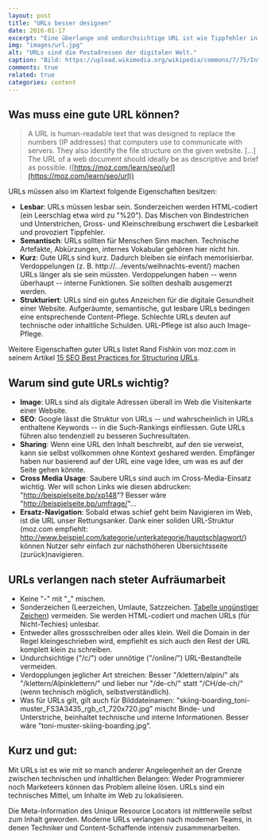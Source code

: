 ```yaml
---
layout: post
title: "URLs besser designen"
date: 2016-01-17
excerpt: "Eine überlange und undurchsichtige URL ist wie Tippfehler in der Postadresse: Unschön und schlecht fürs Geschäft. Warum es sich lohnt, URLs richtig zu gestalten. Und: Womit man anfangen könnte."
img: "images/url.jpg"
alt: "URLs sind die Postadressen der digitalen Welt."
caption: "Bild: https://upload.wikimedia.org/wikipedia/commons/7/75/Internet1.jpg"
comments: true
related: true
categories: content
---
```


## Was muss eine gute URL können?

> A URL is human-readable text that was designed to replace the numbers (IP addresses) that computers use to communicate with servers. They also identify the file structure on the given website. [...] The URL of a web document should ideally be as descriptive and brief as possible. ([https://moz.com/learn/seo/url](https://moz.com/learn/seo/url))

URLs müssen also im Klartext folgende Eigenschaften besitzen:

- **Lesbar**: URLs müssen lesbar sein. Sonderzeichen werden HTML-codiert (ein Leerschlag etwa wird zu "%20"). Das Mischen von Bindestrichen und Unterstrichen, Gross- und Kleinschreibung erschwert die Lesbarkeit und provoziert Tippfehler.
- **Semantisch**: URLs sollten für Menschen Sinn machen. Technische Artefakte, Abkürzungen, internes Vokabular gehören hier nicht hin.
- **Kurz**: Gute URLs sind kurz. Dadurch bleiben sie einfach memorisierbar. Verdoppelungen (z. B. http://.../events/weihnachts-event/) machen URLs länger als sie sein müssten. Verdoppelungen haben -- wenn überhaupt -- interne Funktionen. Sie sollten deshalb ausgemerzt werden.
- **Strukturiert**: URLs sind ein gutes Anzeichen für die digitale Gesundheit einer Website. Aufgeräumte, semantische, gut lesbare URLs bedingen eine entsprechende Content-Pflege. Schlechte URLs deuten auf technische oder inhaltliche Schulden. URL-Pflege ist also auch Image-Pflege.

Weitere Eigenschaften guter URLs listet Rand Fishkin von moz.com in seinem Artikel [15 SEO Best Practices for Structuring URLs](https://moz.com/blog/15-seo-best-practices-for-structuring-urls).

## Warum sind gute URLs wichtig?

- **Image**: URLs sind als digitale Adressen überall im Web die Visitenkarte einer Website.
- **SEO**:  Google lässt die Struktur von URLs -- und wahrscheinlich in URLs enthaltene Keywords -- in die Such-Rankings einfliessen. Gute URLs führen also tendenziell zu besseren Suchresultaten.
- **Sharing**: Wenn eine URL den Inhalt beschreibt, auf den sie verweist, kann sie selbst vollkommen ohne Kontext geshared werden. Empfänger haben nur basierend auf der URL eine vage Idee, um was es auf der Seite gehen könnte.
- **Cross Media Usage**: Saubere URLs sind auch im Cross-Media-Einsatz wichtig. Wer will schon Links wie diesen abdrucken: "http://beispielseite.bp/xp148"? Besser wäre "http://beispielseite.bp/umfrage/"...
- **Ersatz-Navigation**: Sobald etwas schief geht beim Navigieren im Web, ist die URL unser Rettungsanker. Dank einer soliden URL-Struktur (moz.com empfiehlt: http://www.beispiel.com/kategorie/unterkategorie/hauptschlagwort/) können Nutzer sehr einfach zur nächsthöheren Übersichtsseite (zurück)navigieren.


## URLs verlangen nach steter Aufräumarbeit

- Keine "-" mit "_" mischen.
- Sonderzeichen (Leerzeichen, Umlaute, Satzzeichen. [Tabelle ungünstiger Zeichen](http://www.december.com/html/spec/esccodes.html)) vermeiden. Sie werden HTML-codiert und machen URLs (für Nicht-Techies) unlesbar.
- Entweder alles grossschreiben oder alles klein. Weil die Domain in der Regel kleingeschrieben wird, empfiehlt es sich auch den Rest der URL komplett klein zu schreiben. 
- Undurchsichtige ("/c/") oder unnötige ("/online/") URL-Bestandteile vermeiden. 
- Verdopplungen jeglicher Art streichen: Besser "/klettern/alpin/" als "/klettern/Alpinklettern/" und lieber nur "/de-ch/" statt "/CH/de-ch/" (wenn technisch möglich, selbstverständlich).
- Was für URLs gilt, gilt auch für Bilddateinamen: "skiing-boarding_toni-muster_FS3A3435_rgb_c1_720x720.jpg" mischt Binde- und Unterstriche, beinhaltet technische und interne Informationen. Besser wäre "toni-muster-skiing-boarding.jpg".

## Kurz und gut:


Mit URLs ist es wie mit so manch anderer Angelegenheit an der Grenze zwischen technischen und inhaltlichen Belangen: Weder Programmierer noch Marketeers können das Problem alleine lösen. URLs sind ein technisches Mittel, um Inhalte im Web zu lokalisieren. 

Die Meta-Information des Unique Resource Locators ist mittlerweile selbst zum Inhalt geworden. Moderne URLs verlangen nach modernen Teams, in denen Techniker und Content-Schaffende intensiv zusammenarbeiten.